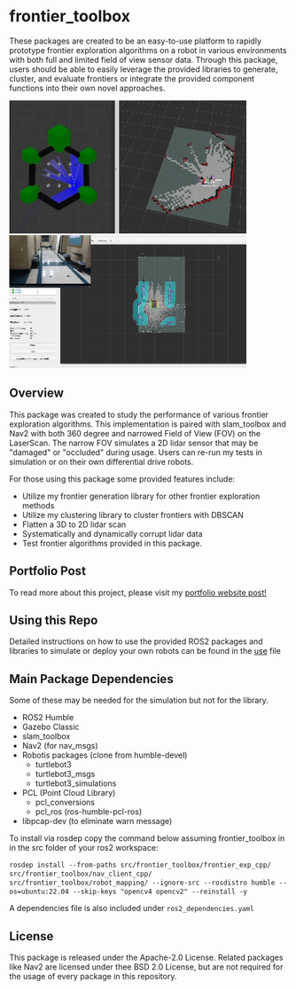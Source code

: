 # frontier_toolbox
These packages are created to be an easy-to-use platform to rapidly prototype frontier exploration algorithms on a robot in various environments with both full and limited field of view sensor data. Through this package, users should be able to easily leverage the provided libraries to generate, cluster, and evaluate frontiers or integrate the provided component functions into their own novel approaches.

![Example_pic1](frontier_exp_cpp/images/frontier_demo.gif)![Example_pic2](frontier_exp_cpp/images/frontier_demo2.gif)

## Overview
This package was created to study the performance of various frontier exploration algorithms. This implementation is paired with slam_toolbox and Nav2 with both 360 degree and narrowed Field of View (FOV) on the LaserScan. The narrow FOV simulates a 2D lidar sensor that may be "damaged" or "occluded" during usage. Users can re-run my tests in simulation or on their own differential drive robots. 

For those using this package some provided features include:
- Utilize my frontier generation library for other frontier exploration methods
- Utilize my clustering library to cluster frontiers with DBSCAN
- Flatten a 3D to 2D lidar scan
- Systematically and dynamically corrupt lidar data
- Test frontier algorithms provided in this package.

## Portfolio Post
To read more about this project, please visit my [portfolio website post!](https://schelbert197.github.io/portfolio/portfolio_featured/frontier/)

## Using this Repo
Detailed instructions on how to use the provided ROS2 packages and libraries to simulate or deploy your own robots can be found in the [use](use.md) file

## Main Package Dependencies
Some of these may be needed for the simulation but not for the library.
- ROS2 Humble
- Gazebo Classic
- slam_toolbox
- Nav2 (for nav_msgs)
- Robotis packages (clone from humble-devel)
    - turtlebot3
    - turtlebot3_msgs
    - turtlebot3_simulations
- PCL (Point Cloud Library)
    - pcl_conversions
    - pcl_ros (ros-humble-pcl-ros)
- libpcap-dev (to eliminate warn message)

To install via rosdep copy the command below assuming frontier_toolbox in in the src folder of your ros2 workspace:
~~~~~
rosdep install --from-paths src/frontier_toolbox/frontier_exp_cpp/ src/frontier_toolbox/nav_client_cpp/ src/frontier_toolbox/robot_mapping/ --ignore-src --rosdistro humble --os=ubuntu:22.04 --skip-keys "opencv4 opencv2" --reinstall -y
~~~~~
A dependencies file is also included under `ros2_dependencies.yaml`

## License
This package is released under the Apache-2.0 License. Related packages like Nav2 are licensed under thee BSD 2.0 License, but are not required for the usage of every package in this repository.